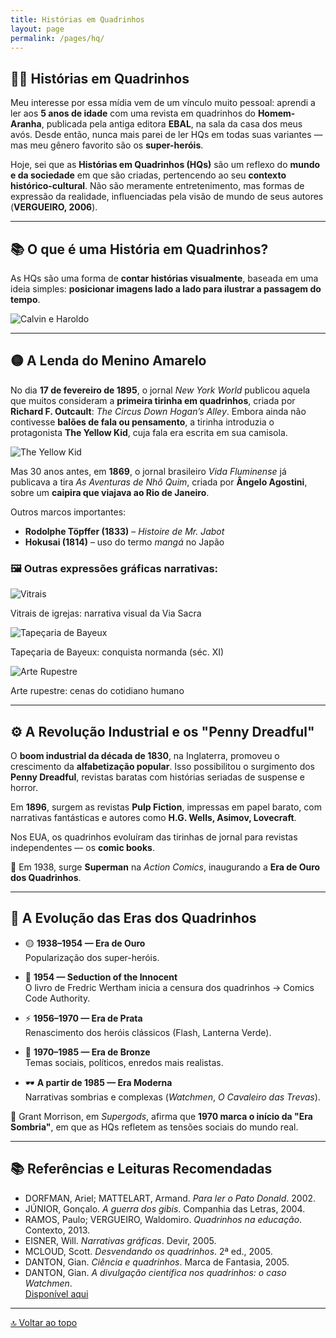 ```yaml
---
title: Histórias em Quadrinhos
layout: page
permalink: /pages/hq/
---
```


<a id="histórias-em-quadrinhos"></a>

## 🦸‍♂️ Histórias em Quadrinhos

<div class="bg-gray-50 p-6 rounded-xl shadow-sm space-y-4">

Meu interesse por essa mídia vem de um vínculo muito pessoal: aprendi a ler aos **5 anos de idade** com uma revista em quadrinhos do **Homem-Aranha**, publicada pela antiga editora **EBAL**, na sala da casa dos meus avós. Desde então, nunca mais parei de ler HQs em todas suas variantes — mas meu gênero favorito são os **super-heróis**.

Hoje, sei que as **Histórias em Quadrinhos (HQs)** são um reflexo do **mundo e da sociedade** em que são criadas, pertencendo ao seu **contexto histórico-cultural**. Não são meramente entretenimento, mas formas de expressão da realidade, influenciadas pela visão de mundo de seus autores (**VERGUEIRO, 2006**).

</div>

---

## 📚 O que é uma História em Quadrinhos?

As HQs são uma forma de **contar histórias visualmente**, baseada em uma ideia simples: **posicionar imagens lado a lado para ilustrar a passagem do tempo**.

<div class="my-6">
  <img src="https://itxesco.github.io/assets/figuras/hq/calvin.jpg" alt="Calvin e Haroldo" class="rounded-xl w-full max-w-3xl mx-auto shadow-md">
</div>

---

## 🟡 A Lenda do Menino Amarelo

No dia **17 de fevereiro de 1895**, o jornal *New York World* publicou aquela que muitos consideram a **primeira tirinha em quadrinhos**, criada por **Richard F. Outcault**: *The Circus Down Hogan’s Alley*. Embora ainda não contivesse **balões de fala ou pensamento**, a tirinha introduzia o protagonista **The Yellow Kid**, cuja fala era escrita em sua camisola.

<div class="my-6">
  <img src="https://itxesco.github.io/assets/figuras/hq/yellow_kid.jpg" alt="The Yellow Kid" class="rounded-xl w-full max-w-2xl mx-auto shadow-md">
</div>

Mas 30 anos antes, em **1869**, o jornal brasileiro *Vida Fluminense* já publicava a tira *As Aventuras de Nhô Quim*, criada por **Ângelo Agostini**, sobre um **caipira que viajava ao Rio de Janeiro**.

Outros marcos importantes:

- **Rodolphe Töpffer (1833)** – *Histoire de Mr. Jabot*
- **Hokusai (1814)** – uso do termo *mangá* no Japão

### 🖼️ Outras expressões gráficas narrativas:

<div class="grid grid-cols-1 md:grid-cols-3 gap-6 my-6">

  <div class="text-center">
    <img src="https://itxesco.github.io/assets/figuras/hq/vitrais.jpg" alt="Vitrais" class="rounded-lg shadow-md mb-2 w-full">
    <p class="text-sm text-gray-700">Vitrais de igrejas: narrativa visual da Via Sacra</p>
  </div>

  <div class="text-center">
    <img src="https://itxesco.github.io/assets/figuras/hq/tapecaria.jpg" alt="Tapeçaria de Bayeux" class="rounded-lg shadow-md mb-2 w-full">
    <p class="text-sm text-gray-700">Tapeçaria de Bayeux: conquista normanda (séc. XI)</p>
  </div>

  <div class="text-center">
    <img src="https://itxesco.github.io/assets/figuras/hq/caverna.jpg" alt="Arte Rupestre" class="rounded-lg shadow-md mb-2 w-full">
    <p class="text-sm text-gray-700">Arte rupestre: cenas do cotidiano humano</p>
  </div>

</div>

---

## ⚙️ A Revolução Industrial e os "Penny Dreadful"

O **boom industrial da década de 1830**, na Inglaterra, promoveu o crescimento da **alfabetização popular**. Isso possibilitou o surgimento dos **Penny Dreadful**, revistas baratas com histórias seriadas de suspense e horror.

Em **1896**, surgem as revistas **Pulp Fiction**, impressas em papel barato, com narrativas fantásticas e autores como **H.G. Wells, Asimov, Lovecraft**.

Nos EUA, os quadrinhos evoluíram das tirinhas de jornal para revistas independentes — os **comic books**.

📘 Em 1938, surge **Superman** na *Action Comics*, inaugurando a **Era de Ouro dos Quadrinhos**.

---

## 🧭 A Evolução das Eras dos Quadrinhos

<div class="bg-white p-6 rounded-xl shadow-sm space-y-2">

- 🟡 **1938–1954 — Era de Ouro**  
  Popularização dos super-heróis.

- 🛑 **1954 — Seduction of the Innocent**  
  O livro de Fredric Wertham inicia a censura dos quadrinhos → Comics Code Authority.

- ⚡ **1956–1970 — Era de Prata**  
  Renascimento dos heróis clássicos (Flash, Lanterna Verde).

- 🧠 **1970–1985 — Era de Bronze**  
  Temas sociais, políticos, enredos mais realistas.

- 🕶️ **A partir de 1985 — Era Moderna**  
  Narrativas sombrias e complexas (*Watchmen*, *O Cavaleiro das Trevas*).

📖 Grant Morrison, em *Supergods*, afirma que **1970 marca o início da "Era Sombria"**, em que as HQs refletem as tensões sociais do mundo real.

</div>

---

## 📚 Referências e Leituras Recomendadas

<div class="bg-gray-50 p-6 rounded-xl shadow-sm space-y-2 text-sm">

- DORFMAN, Ariel; MATTELART, Armand. *Para ler o Pato Donald*. 2002.  
- JÚNIOR, Gonçalo. *A guerra dos gibis*. Companhia das Letras, 2004.  
- RAMOS, Paulo; VERGUEIRO, Waldomiro. *Quadrinhos na educação*. Contexto, 2013.  
- EISNER, Will. *Narrativas gráficas*. Devir, 2005.  
- MCLOUD, Scott. *Desvendando os quadrinhos*. 2ª ed., 2005.  
- DANTON, Gian. *Ciência e quadrinhos*. Marca de Fantasia, 2005.  
- DANTON, Gian. *A divulgação científica nos quadrinhos: o caso Watchmen*.  
  [Disponível aqui](http://watchmencaos.blogspot.com/2014/)

</div>

---

[🔝 Voltar ao topo](#histórias-em-quadrinhos)
